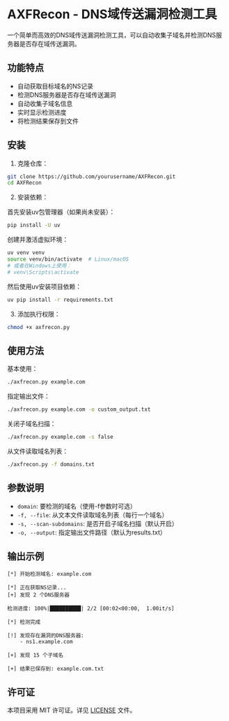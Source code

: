 # AXFRecon - DNS域传送漏洞检测工具

一个简单而高效的DNS域传送漏洞检测工具，可以自动收集子域名并检测DNS服务器是否存在域传送漏洞。

## 功能特点

- 自动获取目标域名的NS记录
- 检测DNS服务器是否存在域传送漏洞
- 自动收集子域名信息
- 实时显示检测进度
- 将检测结果保存到文件

## 安装

1. 克隆仓库：
```bash
git clone https://github.com/yourusername/AXFRecon.git
cd AXFRecon
```

2. 安装依赖：

首先安装uv包管理器（如果尚未安装）：
```bash
pip install -U uv
```

创建并激活虚拟环境：
```bash
uv venv venv
source venv/bin/activate  # Linux/macOS
# 或者在Windows上使用：
# venv\Scripts\activate
```

然后使用uv安装项目依赖：
```bash
uv pip install -r requirements.txt
```

3. 添加执行权限：
```bash
chmod +x axfrecon.py
```

## 使用方法

基本使用：
```bash
./axfrecon.py example.com
```

指定输出文件：
```bash
./axfrecon.py example.com -o custom_output.txt
```

关闭子域名扫描：
```bash
./axfrecon.py example.com -s false
```

从文件读取域名列表：
```bash
./axfrecon.py -f domains.txt
```

## 参数说明

- `domain`: 要检测的域名（使用-f参数时可选）
- `-f, --file`: 从文本文件读取域名列表（每行一个域名）
- `-s, --scan-subdomains`: 是否开启子域名扫描（默认开启）
- `-o, --output`: 指定输出文件路径（默认为results.txt）

## 输出示例

```
[*] 开始检测域名: example.com

[*] 正在获取NS记录...
[+] 发现 2 个DNS服务器

检测进度: 100%|██████████| 2/2 [00:02<00:00,  1.00it/s]

[*] 检测完成

[!] 发现存在漏洞的DNS服务器:
    - ns1.example.com

[+] 发现 15 个子域名

[+] 结果已保存到: example.com.txt
```

## 许可证

本项目采用 MIT 许可证。详见 [LICENSE](LICENSE) 文件。
